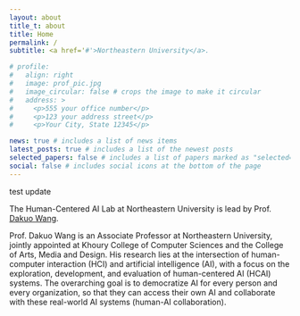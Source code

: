 ```yaml
---
layout: about
title_t: about
title: Home
permalink: /
subtitle: <a href='#'>Northeastern University</a>.

# profile:
#   align: right
#   image: prof_pic.jpg
#   image_circular: false # crops the image to make it circular
#   address: >
#     <p>555 your office number</p>
#     <p>123 your address street</p>
#     <p>Your City, State 12345</p>

news: true # includes a list of news items
latest_posts: true # includes a list of the newest posts
selected_papers: false # includes a list of papers marked as "selected={true}"
social: false # includes social icons at the bottom of the page
---
```


test update

<!-- <div style="float: left; width: 50%;">第一列</div>
<div style="float: left; width: 50%;">第二列</div> -->

The Human-Centered AI Lab at Northeastern University is lead by Prof. [Dakuo Wang](https://www.dakuowang.com/).

Prof. Dakuo Wang is an Associate Professor at Northeastern University, jointly appointed at Khoury College of Computer Sciences and the College of Arts, Media and Design. His research lies at the intersection of human-computer interaction (HCI) and artificial intelligence (AI), with a focus on the exploration, development, and evaluation of human-centered AI (HCAI) systems. The overarching goal is to democratize AI for every person and every organization, so that they can access their own AI and collaborate with these real-world AI systems (human-AI collaboration).

<!-- Write your biography here. Tell the world about yourself. Link to your favorite [subreddit](http://reddit.com). You can put a picture in, too. The code is already in, just name your picture `prof_pic.jpg` and put it in the `img/` folder.

Put your address / P.O. box / other info right below your picture. You can also disable any of these elements by editing `profile` property of the YAML header of your `_pages/about.md`. Edit `_bibliography/papers.bib` and Jekyll will render your [publications page](/al-folio/publications/) automatically.

Link to your social media connections, too. This theme is set up to use [Font Awesome icons](http://fortawesome.github.io/Font-Awesome/) and [Academicons](https://jpswalsh.github.io/academicons/), like the ones below. Add your Facebook, Twitter, LinkedIn, Google Scholar, or just disable all of them.

 -->
